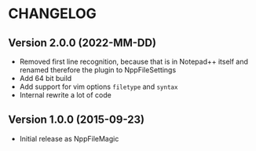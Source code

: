 # CHANGELOG


## Version 2.0.0 (2022-MM-DD)

* Removed first line recognition, because that is in Notepad++ itself and renamed therefore the plugin to NppFileSettings
* Add 64 bit build
* Add support for vim options `filetype` and `syntax`
* Internal rewrite a lot of code


## Version 1.0.0 (2015-09-23)

* Initial release as NppFileMagic
